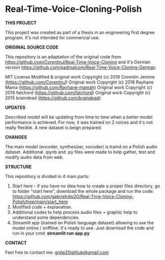 # Real-Time-Voice-Cloning-Polish

**THIS PROJECT**

This project was created as part of a thesis in an engineering first degree program. It's not intended for commercial use. 

****ORIGINAL SOURCE CODE****

This repository is an adaptation of the original code from https://github.com/CorentinJ/Real-Time-Voice-Cloning and it's German version https://github.com/padmalcom/Real-Time-Voice-Cloning-German

MIT License
Modified & original work Copyright (c) 2019 Corentin Jemine (https://github.com/CorentinJ)
Original work Copyright (c) 2018 Rayhane Mama (https://github.com/Rayhane-mamah)
Original work Copyright (c) 2019 fatchord (https://github.com/fatchord)
Original work Copyright (c) 2015 braindead (https://github.com/braindead)

**UPDATES**

Described model will be updating from time to time when a better model performance is achieved. For now, it was trained on 2 voices and it's not really flexible. A new dataset is beign prepared.

**CHANGES**

The main model (encoder, synthesizer, vocoder) is traind on a Polish audio dataset. Additional .ipynb and .py files were made to help gather, test and modify audio data from web.

**STRUCTURE**

This repository is divided in 4 main parts:
1. Start here - if you have no idea how to create a proper files directory, go to folder "start here", download the whole package and run the code: https://github.com/gabrielrdw20/Real-Time-Voice-Cloning-Polish/tree/main/start_here
3. Modified code + explanation.
4. Additional codes to help process audio files + graphic help to understand some dependencies.
5. Streamlit app (trained on Polish language dataset) allowing to use the model online / onffline. It's ready to use. Just download the code and run in your cmd: **streamlit run app.py** 


**CONTACT**

Feel free to contact me: grdw20github@gmail.com


